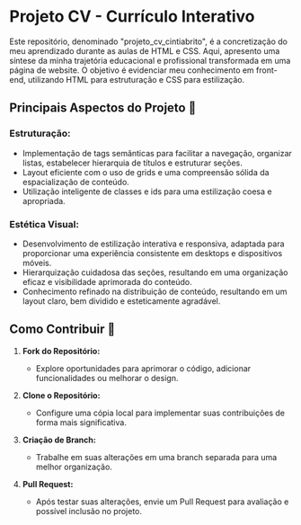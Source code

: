 # Projeto CV - Currículo Interativo

Este repositório, denominado "projeto_cv_cintiabrito", é a concretização do meu aprendizado durante as aulas de HTML e CSS. Aqui, apresento uma síntese da minha trajetória educacional e profissional transformada em uma página de website. O objetivo é evidenciar meu conhecimento em front-end, utilizando HTML para estruturação e CSS para estilização.

## Principais Aspectos do Projeto 🚀

### Estruturação:
- Implementação de tags semânticas para facilitar a navegação, organizar listas, estabelecer hierarquia de títulos e estruturar seções.
- Layout eficiente com o uso de grids e uma compreensão sólida da espacialização de conteúdo.
- Utilização inteligente de classes e ids para uma estilização coesa e apropriada.

### Estética Visual:
- Desenvolvimento de estilização interativa e responsiva, adaptada para proporcionar uma experiência consistente em desktops e dispositivos móveis.
- Hierarquização cuidadosa das seções, resultando em uma organização eficaz e visibilidade aprimorada do conteúdo.
- Conhecimento refinado na distribuição de conteúdo, resultando em um layout claro, bem dividido e esteticamente agradável.


## Como Contribuir 🤝

1. **Fork do Repositório:**
   - Explore oportunidades para aprimorar o código, adicionar funcionalidades ou melhorar o design.

2. **Clone o Repositório:**
   - Configure uma cópia local para implementar suas contribuições de forma mais significativa.

3. **Criação de Branch:**
   - Trabalhe em suas alterações em uma branch separada para uma melhor organização.

4. **Pull Request:**
   - Após testar suas alterações, envie um Pull Request para avaliação e possível inclusão no projeto.


